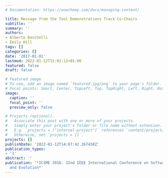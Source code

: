 ```yaml
---
# Documentation: https://wowchemy.com/docs/managing-content/

title: Message from the Tool Demonstrations Track Co-Chairs
subtitle: ''
summary: ''
authors:
- Alberto Bacchelli
- Emily Hill
tags: []
categories: []
date: '2017-01-01'
lastmod: 2022-01-12T15:01:12+01:00
featured: false
draft: false

# Featured image
# To use, add an image named `featured.jpg/png` to your page's folder.
# Focal points: Smart, Center, TopLeft, Top, TopRight, Left, Right, BottomLeft, Bottom, BottomRight.
image:
  caption: ''
  focal_point: ''
  preview_only: false

# Projects (optional).
#   Associate this post with one or more of your projects.
#   Simply enter your project's folder or file name without extension.
#   E.g. `projects = ["internal-project"]` references `content/project/deep-learning/index.md`.
#   Otherwise, set `projects = []`.
projects: []
publishDate: '2022-01-12T14:07:42.267438Z'
publication_types:
- '1'
abstract: ''
publication: '*ICSME 2016: 32nd IEEE International Conference on Software Maintenance
  and Evolution*'
---
```

